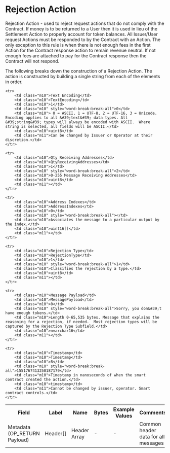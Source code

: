 
# Rejection Action

Rejection Action - used to reject request actions that do not comply with the Contract. If money is to be returned to a User then it is used in lieu of the Settlement Action to properly account for token balances. All Issuer/User request Actions must be responded to by the Contract with an Action.  The only exception to this rule is when there is not enough fees in the first Action for the Contract response action to remain revenue neutral.  If not enough fees are attached to pay for the Contract response then the Contract will not respond.

The following breaks down the construction of a Rejection Action. The action is constructed by building a single string from each of the elements in order.

<table class="waffle">
	<tr style='height:19px;'>
		<th style="width:6%" class="s0">Field</th>
		<th style="width:9%" class="s1">Label</th>
		<th style="width:9%" class="s1">Name</th>
		<th style="width:2%" class="s1">Bytes</th>
		<th style="width:29%" class="s1">Example Values</th>
		<th style="width:26%" class="s1">Comments</th>
		<th style="width:5%" class="s1">Data Type</th>
		<th style="width:14%" class="s2">Amendment Restrictions</th>
	</tr>
	<tr>
		<td class="s5" rowspan="100">Metadata (OP_RETURN Payload)</td>
		<td class="m6">Header[]</td>
		<td class="m6">Header Array</td>
		<td class="m6">-</td>
		<td class="m6">-</td>
		<td class="m6">Common header data for all messages</td>
		<td class="m6">Header</td>
		<td class="m7"></td>
	</tr>

	<tr>
		<td class="m10">Text Encoding</td>
		<td class="m10">TextEncoding</td>
		<td class="m10">1</td>
		<td class="m10" style="word-break:break-all">0</td>
		<td class="m10"> 0 = ASCII, 1 = UTF-8, 2 = UTF-16, 3 = Unicode.  Encoding applies to all &#39;text&#39; data types. All &#39;string&#39; types will always be encoded with ASCII.  Where string is selected, all fields will be ASCII.</td>
		<td class="m10">uint8</td>
		<td class="m11">Can be changed by Issuer or Operator at their discretion.</td>
	</tr>

	<tr>
		<td class="m10">Qty Receiving Addresses</td>
		<td class="m10">QtyReceivingAddresses</td>
		<td class="m10">1</td>
		<td class="m10" style="word-break:break-all">2</td>
		<td class="m10">0-255 Message Receiving Addresses</td>
		<td class="m10">uint8</td>
		<td class="m11"></td>
	</tr>

	<tr>
		<td class="m10">Address Indexes</td>
		<td class="m10">AddressIndexes</td>
		<td class="m10">0</td>
		<td class="m10" style="word-break:break-all"></td>
		<td class="m10">Associates the message to a particular output by the index.</td>
		<td class="m10">uint16[]</td>
		<td class="m11"></td>
	</tr>

	<tr>
		<td class="m10">Rejection Type</td>
		<td class="m10">RejectionType</td>
		<td class="m10">1</td>
		<td class="m10" style="word-break:break-all">1</td>
		<td class="m10">Classifies the rejection by a type.</td>
		<td class="m10">uint8</td>
		<td class="m11"></td>
	</tr>

	<tr>
		<td class="m10">Message Payload</td>
		<td class="m10">MessagePayload</td>
		<td class="m10">0</td>
		<td class="m10" style="word-break:break-all">Sorry, you don&#39;t have enough tokens.</td>
		<td class="m10">Length 0-65,535 bytes. Message that explains the reasoning for a rejection, if needed.  Most rejection types will be captured by the Rejection Type Subfield.</td>
		<td class="m10">nvarchar16</td>
		<td class="m11"></td>
	</tr>

	<tr>
		<td class="m10">Timestamp</td>
		<td class="m10">Timestamp</td>
		<td class="m10">8</td>
		<td class="m10" style="word-break:break-all">1551767413250187179</td>
		<td class="m10">Timestamp in nanoseconds of when the smart contract created the action.</td>
		<td class="m10">timestamp</td>
		<td class="m11">Cannot be changed by issuer, operator. Smart contract controls.</td>
	</tr>

</table>

